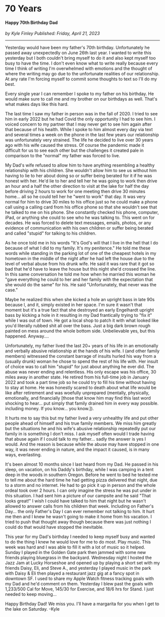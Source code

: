 # 70 Years
#### Happy 70th Birthday Dad

*<div class="article-meta-data"> by <span class="article-meta-author" itemprop="author">Kyle Finley</span> Published: <time itemprop="pubdate" datetime="4/21/2023">Friday, April 21, 2023</time></div>*

---

Yesterday would have been my father's 70th birthday. Unfortunately he passed away unexpectedly on June 26th last year. I wanted to write this yesterday but I both couldn't bring myself to do it and also kept myself too busy to have the time. I don't even know what to write really because every time I think of writing I'm overwhelmed with emotions and the thought of where the writing may go due to the unfortunate realities of our relationship. At any rate I'm forcing myself to commit some thoughts to text so I'll do my best.

Every single year I can remember I spoke to my father on his birthday. He would make sure to call me and my brother on our birthdays as well. That's what makes days like this hard.

The last time I saw my father in person was in the fall of 2020. I tried to see him in early 2022 but he had Covid the only opportunity I had to see him. I voiced concern to my partner that I may never get to see him again after that because of his health. While I spoke to him almost every day via text and several times a week on the phone in the last few years our relationship was unfortunately very strained. The life he decided to live over 30 years ago with his wife caused the stress. Of course the pandemic made it difficult for us to see each other but the challenges it created pale in comparison to the "normal" my father was forced to live.

My Dad's wife refused to allow him to have anything resembling a healthy relationship with his children. She wouldn't allow him to see us without him having to lie to her about doing so or suffer being berated for it if he was honest with her. He'd lie to her and tell her he was going to work then drive an hour and a half the other direction to visit at the lake for half the day before driving 2 hours to work for one meeting then drive 30 minutes home... all so he could tell her he "went to work" that day. It was very normal for him to drive 30 miles to his office just so he could make a phone call using a calling card from his office phone so that she wouldn't see that he talked to me on his phone. She constantly checked his phone, computer, iPad, or anything she could to see who he was talking to. This went on for decades. He was forced to delete text messages, emails, photos, or any evidence of communication with his own children or suffer being berated and called "stupid" for talking to his children.

As he once told me in his words "It's God's will that I live in the hell that I do because of what I did to my family. It's my penitence." He told me these words while standing in the parking lot of one of the cheapest hotels in my hometown in the middle of the night after he had left the house due to the level of verbal abuse from his drunk wife. He said it was rare that it got so bad that he'd have to leave the house but this night she'd crossed the line. In this same conversation he told me how when he married this woman he "gave everything he could to her and her family with the expectation that she would do the same" for his. He said "Unfortunately, that never was the case."

Maybe he realized this when she kicked a hole an upright bass in late 90s because I, and it, simply existed in her space. I'm sure it wasn't that moment but it's a true fact that she destroyed an early Engelhardt upright bass by kicking a hole in it resulting in my Dad frantically trying to "fix it" while I was out of town. He got a local shop to patch it with what looked like you'd literally rubbed shit all over the bass. Just a big dark brown rough painted on mess around the whole bottom side. Unbelievable yes, but this happened.  Anyway....

Unfortunately, my father lived the last 20+ years of his life in an emotionally and verbally abusive relationship at the hands of his wife. I (and other family members) witnessed the constant barrage of insults hurled his way from a (usually drunk) woman he chose to spend the rest of his life with. Her insult of choice was to call him "stupid" for just about anything he ever did. The abuse was never ending and relentless. His only escape was his office, 30 miles away in another state. He retired from his full-time job in January 2022 and took a part time job so he could try to fill his time without having to stay at home. He was honestly scared to death about what life would be like after retirement and was woefully unprepared (mentally, physically, emotionally, and financially [those that know him may find this last word shocking to hear... put simply that family drained him in every way possible. including money. If you know... you know.]).

It hurts me to say this but my father lived a very unhealthy life and put other people ahead of himself and his true family members. We miss him greatly but the situations he and his wife's abusive relationship repeatedly put our family in is something I don't miss. I ask myself often would I trade having that abuse again if I could talk to my father... sadly the answer is yes I would. And the reason is because while the abuse may have stopped in one way, it was never ending in nature, and the impact it caused, is in many ways, everlasting.

It's been almost 10 months since I last heard from my Dad. He passed in his sleep, on vacation, on his Daddy's birthday, while I was camping in a tent deep in the woods in southern Oregon. Before he went to bed he texted me to tell me about the hard time he had getting pizza delivered that night, due to a storm and no internet. He had to go pick it up in person and the whole ordeal took over 2 hours. I can only imagine the stress he was put under in this situation. I had sent him a picture of our campsite and he said "That looks great!" I wish I could have talked to him that night but he wasn't allowed to answer calls from his children that week. Including on Father's Day... the only Father's Day I can ever remember not talking to him. It hurt me then and I knew he wasn't going to make it home from his vacation. I tried to push that thought away though because there was just nothing I could do that would have stopped the inevitable.

This year for my Dad's birthday I needed to keep myself busy and wanted to do the thing I knew he would love for me to do most. Play music. This week was hard and I was able to fill it with a lot of music so it helped. Sunday I played in the Golden Gate park then jammed with some new friends playing bluegrass in the backyard. Wednesday night I hosted the Jazz Jam at Lucky Horseshoe and opened up by playing a short set with my friends Daisy, Eli, and Steve A., and yesterday I played music in the park with Daisy & Eli then played a restaurant jazz gig at a fancy spot in downtown SF. I used to share my Apple Watch fitness tracking goals with my Dad and he'd comment on them. Yesterday I blew past the goals with  1,233/500 Cal for Move, 145/30 for Exercise, and 18/6 hrs for Stand. I just needed to keep moving...

Happy Birthday Dad! We miss you. I'll have a margarita for you when I get to the lake on Saturday.
-Kyle

